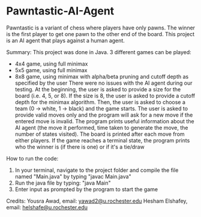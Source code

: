 # Pawntastic-AI-Agent
Pawntastic is a variant of chess where players have only pawns. The winner is the first player to get one pawn to the other end of the board. This project is an AI agent that plays against a human agent.

Summary:
This project was done in Java. 3 different games can be played:
- 4x4 game, using full minimax
- 5x5 game, using full minimax
- 8x8 game, using minimax with alpha/beta pruning and cutoff depth as specified by the user
There were no issues with the AI agent during our testing. At the beginning, the user is asked to provide a size for the board (i.e. 4, 5, or 8). If the size is 8, the user is asked to provide a cutoff depth for the minimax algorithm. Then, the user is asked to choose a team (0 -> white, 1 -> black) and the game starts. The user is asked to provide valid moves only and the program will ask for a new move if the entered move is invalid. The program prints useful information about the AI agent (the move it performed, time taken to generate the move, the number of states visited). The board is printed after each move from either players. If the game reaches a terminal state, the program  prints who the winner is (if there is one) or if it's a tie/draw


How to run the code:
1. In your terminal, navigate to the project folder and compile the file named "Main.java" by typing "javac Main.java"
2. Run the java file by typing: "java Main"
3. Enter input as prompted by the program to start the game


Credits:
Yousra Awad, email: yawad2@u.rochester.edu
Hesham Elshafey, email: helshafe@u.rochester.edu
